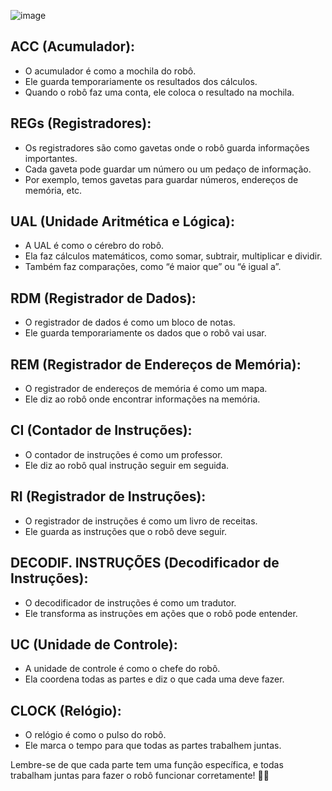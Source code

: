 ![image](https://github.com/anabergerr/resumos-facu-eng-software/assets/89489383/f5120668-33b4-481e-b359-f78c2a974bd7)



## ACC (Acumulador):
- O acumulador é como a mochila do robô.
- Ele guarda temporariamente os resultados dos cálculos.
- Quando o robô faz uma conta, ele coloca o resultado na mochila.
## REGs (Registradores):
- Os registradores são como gavetas onde o robô guarda informações importantes.
- Cada gaveta pode guardar um número ou um pedaço de informação.
- Por exemplo, temos gavetas para guardar números, endereços de memória, etc.
## UAL (Unidade Aritmética e Lógica):
- A UAL é como o cérebro do robô.
- Ela faz cálculos matemáticos, como somar, subtrair, multiplicar e dividir.
- Também faz comparações, como “é maior que” ou “é igual a”.
## RDM (Registrador de Dados):
- O registrador de dados é como um bloco de notas.
- Ele guarda temporariamente os dados que o robô vai usar.
## REM (Registrador de Endereços de Memória):
- O registrador de endereços de memória é como um mapa.
- Ele diz ao robô onde encontrar informações na memória.
## CI (Contador de Instruções):
- O contador de instruções é como um professor.
- Ele diz ao robô qual instrução seguir em seguida.
## RI (Registrador de Instruções):
- O registrador de instruções é como um livro de receitas.
- Ele guarda as instruções que o robô deve seguir.
## DECODIF. INSTRUÇÕES (Decodificador de Instruções):
- O decodificador de instruções é como um tradutor.
- Ele transforma as instruções em ações que o robô pode entender.
## UC (Unidade de Controle):
- A unidade de controle é como o chefe do robô.
- Ela coordena todas as partes e diz o que cada uma deve fazer.
## CLOCK (Relógio):
- O relógio é como o pulso do robô.
- Ele marca o tempo para que todas as partes trabalhem juntas.
  
Lembre-se de que cada parte tem uma função específica, e todas trabalham juntas para fazer o robô funcionar corretamente! 🤖🔧
